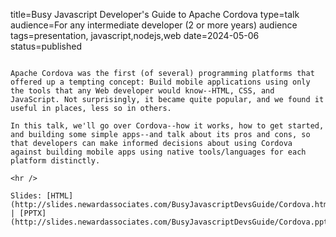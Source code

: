 title=Busy Javascript Developer's Guide to Apache Cordova
type=talk
audience=For any intermediate developer (2 or more years) audience
tags=presentation, javascript,nodejs,web
date=2024-05-06
status=published
~~~~~~

Apache Cordova was the first (of several) programming platforms that offered up a tempting concept: Build mobile applications using only the tools that any Web developer would know--HTML, CSS, and JavaScript. Not surprisingly, it became quite popular, and we found it useful in places, less so in others.

In this talk, we'll go over Cordova--how it works, how to get started, and building some simple apps--and talk about its pros and cons, so that developers can make informed decisions about using Cordova against building mobile apps using native tools/languages for each platform distinctly.
    
<hr />

Slides: [HTML](http://slides.newardassociates.com/BusyJavascriptDevsGuide/Cordova.html) | [PPTX](http://slides.newardassociates.com/BusyJavascriptDevsGuide/Cordova.pptx)
